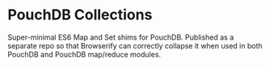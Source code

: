 PouchDB Collections
=======

Super-minimal ES6 Map and Set shims for PouchDB. Published as a separate repo so that Browserify can correctly collapse it when used in both PouchDB and PouchDB map/reduce modules.